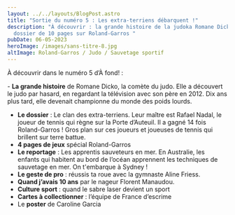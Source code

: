 ```yaml
---
layout: ../../layouts/BlogPost.astro
title: "Sortie du numéro 5 : Les extra-terriens débarquent !"
description: "À découvrir : la grande histoire de la judoka Romane Dicko et un
  dossier de 10 pages sur Roland-Garros "
pubDate: 06-05-2023
heroImage: /images/sans-titre-8.jpg
altImage: Roland-Garros / Judo / Sauvetage sportif
---
```

À découvrir dans le numéro 5 d’À fond! :

\- **La grande histoire** de Romane Dicko, la comète du judo. Elle a découvert le judo par hasard, en regardant la télévision avec son père en 2012. Dix ans plus tard, elle devenait championne du monde des poids lourds.
- **Le dossier** : Le clan des extra-terriens. Leur maître est Rafael Nadal, le joueur de tennis qui règne sur la Porte d’Auteuil. Il a gagné 14 fois Roland-Garros ! Gros plan sur ces joueurs et joueuses de tennis qui brillent sur terre battue.
- **4 pages de jeux** spécial Roland-Garros
- **Le reportage** : Les apprentis sauveteurs en mer. En Australie, les enfants qui habitent au bord de l’océan apprennent les techniques de sauvetage en mer. On t'embarque à Sydney !
- **Le geste de pro** : réussis ta roue avec la gymnaste Aline Friess.
- **Quand j’avais 10 ans** par le nageur Florent Manaudou.
- **Culture sport** : quand le sabre laser devient un sport
- **Cartes à collectionner** : l’équipe de France d’escrime
- Le **poster** de Caroline Garcia